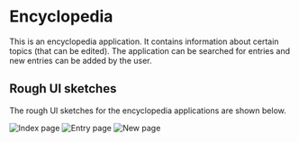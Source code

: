 # Encyclopedia

This is an encyclopedia application. It contains information about certain topics (that can be edited). The application can be searched for entries and new entries can be added by the user.


## Rough UI sketches

The rough UI sketches for the encyclopedia applications are shown below.

![Index page](./UI_sketches/index_page_1)
![Entry page](./UI_sketches/entry_page_1)
![New page](./UI_sketches/new_page_1)
